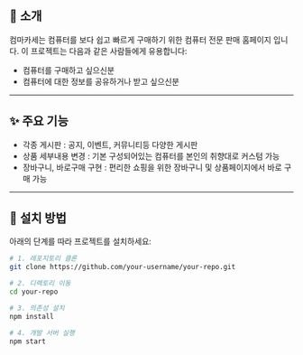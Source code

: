 
## 📖 소개  
컴마카세는 컴퓨터를 보다 쉽고 빠르게 구매하기 위한 컴퓨터 전문 판매 홈페이지 입니다.
이 프로젝트는 다음과 같은 사람들에게 유용합니다:  
- 컴퓨터를 구매하고 싶으신분
- 컴퓨터에 대한 정보를 공유하거나 받고 싶으신분

---

## ✨ 주요 기능  
- 각종 게시판 : 공지, 이벤트, 커뮤니티등 다양한 게시판
- 상품 세부내용 변경 : 기본 구성되어있는 컴퓨터를 본인의 취향대로 커스텀 가능
- 장바구니, 바로구매 구현 : 편리한 쇼핑을 위한 장바구니 및 상품페이지에서 바로 구매 가능

---

## 🚀 설치 방법  
아래의 단계를 따라 프로젝트를 설치하세요:

```bash
# 1. 레포지토리 클론
git clone https://github.com/your-username/your-repo.git

# 2. 디렉토리 이동
cd your-repo

# 3. 의존성 설치
npm install

# 4. 개발 서버 실행
npm start
